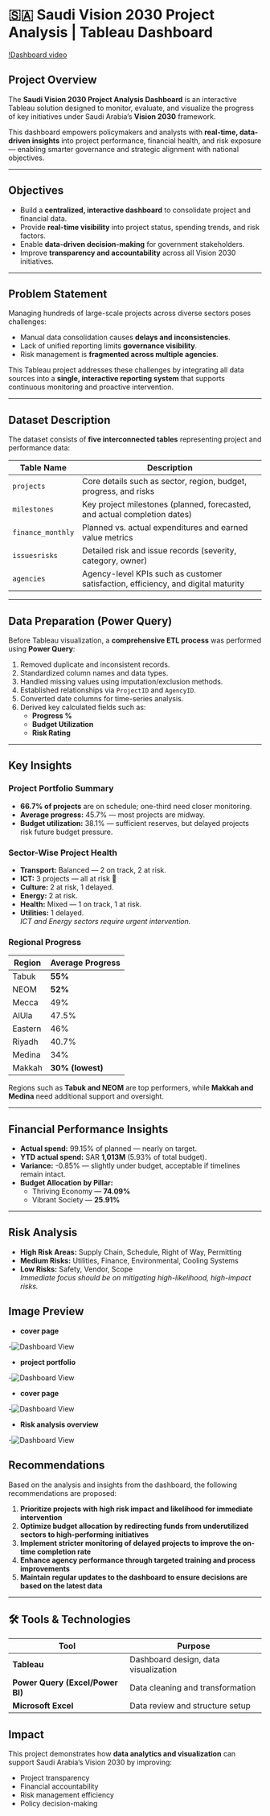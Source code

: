 # 🇸🇦 Saudi Vision 2030 Project Analysis | Tableau Dashboard
[!Dashboard video](https://github.com/Shaadink/tableau-project/blob/main/saudi%20vision%202030%20dashboard.mp4)


##  Project Overview
The **Saudi Vision 2030 Project Analysis Dashboard** is an interactive Tableau solution designed to monitor, evaluate, and visualize the progress of key initiatives under Saudi Arabia’s **Vision 2030** framework.

This dashboard empowers policymakers and analysts with **real-time, data-driven insights** into project performance, financial health, and risk exposure — enabling smarter governance and strategic alignment with national objectives.

---

##  Objectives
- Build a **centralized, interactive dashboard** to consolidate project and financial data.
- Provide **real-time visibility** into project status, spending trends, and risk factors.
- Enable **data-driven decision-making** for government stakeholders.
- Improve **transparency and accountability** across all Vision 2030 initiatives.

---

##  Problem Statement
Managing hundreds of large-scale projects across diverse sectors poses challenges:
- Manual data consolidation causes **delays and inconsistencies**.
- Lack of unified reporting limits **governance visibility**.
- Risk management is **fragmented across multiple agencies**.

This Tableau project addresses these challenges by integrating all data sources into a **single, interactive reporting system** that supports continuous monitoring and proactive intervention.

---

##  Dataset Description
The dataset consists of **five interconnected tables** representing project and performance data:

| Table Name | Description |
|-------------|-------------|
| `projects` | Core details such as sector, region, budget, progress, and risks |
| `milestones` | Key project milestones (planned, forecasted, and actual completion dates) |
| `finance_monthly` | Planned vs. actual expenditures and earned value metrics |
| `issuesrisks` | Detailed risk and issue records (severity, category, owner) |
| `agencies` | Agency-level KPIs such as customer satisfaction, efficiency, and digital maturity |

---

##  Data Preparation (Power Query)
Before Tableau visualization, a **comprehensive ETL process** was performed using **Power Query**:
1. Removed duplicate and inconsistent records.
2. Standardized column names and data types.
3. Handled missing values using imputation/exclusion methods.
4. Established relationships via `ProjectID` and `AgencyID`.
5. Converted date columns for time-series analysis.
6. Derived key calculated fields such as:
   - **Progress %**
   - **Budget Utilization**
   - **Risk Rating**

---

##  Key Insights

###  Project Portfolio Summary
- **66.7% of projects** are on schedule; one-third need closer monitoring.  
- **Average progress:** 45.7% — most projects are midway.  
- **Budget utilization:** 38.1% — sufficient reserves, but delayed projects risk future budget pressure.

###  Sector-Wise Project Health
- **Transport:** Balanced — 2 on track, 2 at risk.  
- **ICT:** 3 projects — all at risk 🚨  
- **Culture:** 2 at risk, 1 delayed.  
- **Energy:** 2 at risk.  
- **Health:** Mixed — 1 on track, 1 at risk.  
- **Utilities:** 1 delayed.  
   *ICT and Energy sectors require urgent intervention.*

###  Regional Progress
| Region | Average Progress |
|---------|------------------|
| Tabuk | **55%** |
| NEOM | **52%** |
| Mecca | 49% |
| AlUla | 47.5% |
| Eastern | 46% |
| Riyadh | 40.7% |
| Medina | 34% |
| Makkah | **30% (lowest)** |

Regions such as **Tabuk and NEOM** are top performers, while **Makkah and Medina** need additional support and oversight.

---

##  Financial Performance Insights
- **Actual spend:** 99.15% of planned — nearly on target.
- **YTD actual spend:** SAR **1,013M** (5.93% of total budget).
- **Variance:** -0.85% — slightly under budget, acceptable if timelines remain intact.
- **Budget Allocation by Pillar:**
  -  Thriving Economy — **74.09%**
  -  Vibrant Society — **25.91%**

---

##  Risk Analysis
- **High Risk Areas:** Supply Chain, Schedule, Right of Way, Permitting  
- **Medium Risks:** Utilities, Finance, Environmental, Cooling Systems  
- **Low Risks:** Safety, Vendor, Scope  
   *Immediate focus should be on mitigating high-likelihood, high-impact risks.*


## Image Preview

- **cover page**
  
-![Dashboard View](https://github.com/Shaadink/tableau-project/blob/main/cover%20photo.png)


- **project portfolio**

-![Dashboard View](https://github.com/Shaadink/tableau-project/blob/main/project%20portfolio%20overview.png)


- **cover page**
 
-![Dashboard View](https://github.com/Shaadink/tableau-project/blob/main/financial%20overview.png)


- **Risk analysis overview**

-![Dashboard View](https://github.com/Shaadink/tableau-project/blob/main/risk%20analysis%20overview.png)


##  Recommendations
Based on the analysis and insights from the dashboard, the following recommendations are proposed:
1. **Prioritize projects with high risk impact and likelihood for immediate intervention**
2. **Optimize budget allocation by redirecting funds from underutilized sectors to high-performing initiatives**
3. **Implement stricter monitoring of delayed projects to improve the on-time completion rate**
4. **Enhance agency performance through targeted training and process improvements**
5. **Maintain regular updates to the dashboard to ensure decisions are based on the latest data**


---

## 🛠️ Tools & Technologies
| Tool | Purpose |
|------|----------|
| **Tableau** | Dashboard design, data visualization |
| **Power Query (Excel/Power BI)** | Data cleaning and transformation |
| **Microsoft Excel** | Data review and structure setup |




##  Impact
This project demonstrates how **data analytics and visualization** can support Saudi Arabia’s Vision 2030 by improving:
- Project transparency  
- Financial accountability  
- Risk management efficiency  
- Policy decision-making  



